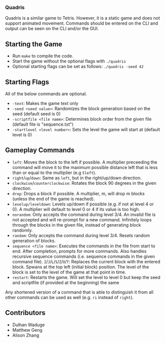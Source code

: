 ### Quadris
Quadris is a similar game to Tetris. However, it is a static game and does not support animated movement. Commands should be entered on the CLI and output can be seen on the CLI and/or the GUI.

## Starting the Game
- Run `make` to compile the code.
- Start the game without the optional flags with `./quadris`
- Optional starting flags can be set as follows: `./quadris -seed 42`

## Starting Flags
All of the below commands are optional.
- `-text`: Makes the game text only
- `-seed <seed value>`: Randomizes the block generation based on the seed (default seed is 0)
- `-scriptfile <file name>`: Determines block order from the given file (default file is "sequence.txt")
- `-startlevel <level number>`: Sets the level the game will start at (default level is 0)

## Gameplay Commands
- `left`: Moves the block to the left if possible. A multiplier preceeding the command will move it to the maximum possible distance left that is less than or equal to the multiplier (e.g `5left`).
- `right`/`up`/`down`: Same as `left`, but in the right/up/down direction.
- `clockwise`/`counterclockwise`: Rotates the block 90 degrees in the given direction.
- `drop`: Drops a block if possible. A multiplier, m, will drop m blocks (unless the end of the game is reached).
- `levelup/leveldown`: Levels up/down if possible (e.g. if not at level 4 or 0). A multiplier will default to level 0 or 4 if its value is too high.
- `norandom`: Only accepts the command during level 3/4. An invalid file is not accepted and will re-prompt for a new command. Infinitely loops through the blocks in the given file, instead of generating block randomly.
- `random`: Only accepts the command during level 3/4. Resets random generation of blocks.
- `sequence <file name>`: Executes the commands in the file from start to end. After completion, prompts for more commands. Also handles recursive sequence commands (i.e. sequence commands in the given command file).
`I`/`J`/`L`/`S`/`Z`/`O`/`T`: Replaces the current block with the entered block. Spwans at the top left (initial block) position. The level of the block is set to the level of the game at that point in time.
- `restart`: Restarts the game. Will set the level to level 0 but keep the seed and scriptfile (if provided at the beginning) the same

Any shortened version of a command that is able to distinguish it from all other commands can be used as well (e.g. `ri` instead of `right`).

## Contributors
- Dulhan Waduge
- Matthew Geng
- Alison Zhang